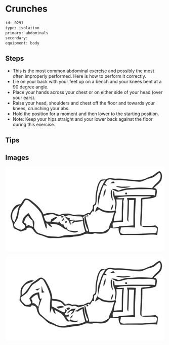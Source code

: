 # Crunches

> 

``` 
id: 0291 
type: isolation 
primary: abdominals 
secondary:  
equipment: body 
``` 


## Steps


 - This is the most common abdominal exercise and possibly the most often improperly performed. Here is how to perform it correctly.
 - Lie on your back with your feet up on a bench and your knees bent at a 90 degree angle.
 - Place your hands across your chest or on either side of your head (over your ears).
 - Raise your head, shoulders and chest off the floor and towards your knees, crunching your abs.
 - Hold the position for a moment and then lower to the starting position.
 - Note: Keep your hips straight and your lower back against the floor during this exercise.

## Tips



## Images

![](./../svg/0291-relaxation.svg "")

![](./../svg/0291-tension.svg "")

